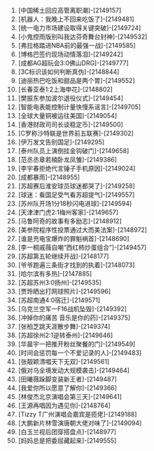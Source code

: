 
1. [中国稀土回应高管离职潮]-[2149157]
1. [机器人：我晚上不回来吃饭了]-[2149481]
1. [统一电力市场建设取得关键突破]-[2149724]
1. [小鬼控雨版别叫我达芬奇舞台封神]-[2149532]
1. [弗拉格踏进NBA前的最强一战]-[2149585]
1. [博格巴签约现场动情落泪]-[2149242]
1. [成都AG超玩会3:0佛山DRG]-[2149777]
1. [3C标识该如何判断真伪]-[2148844]
1. [迪丽热巴吃饭和甜品是两个胃]-[2149552]
1. [长春亚泰1:2上海申花]-[2148802]
1. [樊振东参加波尔退役仪式]-[2149454]
1. [智能电表能控制计量快慢系谣言]-[2149705]
1. [全球大量铜被运往美国]-[2149054]
1. [香港财政司司长谈稳定币]-[2149500]
1. [C罗称沙特联是世界前五联赛]-[2149302]
1. [伊万发文告别国足]-[2149295]
1. [泰州队员上演倒挂金钩破门]-[2149658]
1. [范丞丞章若楠卧龙凤雏]-[2149386]
1. [李宇春拒绝代言锤子手机原因]-[2149024]
1. [成都暴雨]-[2148955]
1. [苏超赛后淮安球员球迷都哭了]-[2149258]
1. [球迷：看国足受气看苏超提气]-[2149557]
1. [苏州队开场1分18秒闪电进球]-[2149594]
1. [天津津门虎2:1梅州客家]-[2149657]
1. [马鲁阿奇的故事有多励志]-[2148912]
1. [美参院程序性投票通过大而美法案]-[2148972]
1. [谁是充电宝爆炸的罪魁祸首]-[2148690]
1. [李一桐戚薇自嘲“西红柿炒蛋组合”]-[2149457]
1. [苏超第五轮继续开战]-[2148177]
1. [爷爷跑遍三条街才找到的执着]-[2148073]
1. [哈尔滨有多热]-[2147885]
1. [苏超苏州3:0扬州]-[2149535]
1. [贾玲晒出打网球照片]-[2149596]
1. [苏超南通4:0宿迁]-[2149571]
1. [乌克兰空军一F16战机坠毁]-[2149392]
1. [冲掉你的痛苦 音乐是你的药]-[2149375]
1. [张柏芝跳天涯散步舞]-[2149374]
1. [苏超徐州2:1逆转泰州]-[2149646]
1. [华晨宇一把推开粉丝聚餐的门]-[2149549]
1. [时间会惩罚每一个不爱记录的人]-[2149483]
1. [张靓颖清唱天下无双]-[2149561]
1. [俄对乌全境发动大规模袭击]-[2149464]
1. [田曦薇跺脚变装新王者]-[2149487]
1. [我爱你所以愿意了解你]-[2149366]
1. [林俊杰北京演唱会第三天]-[2149641]
1. [王源再唱因为遇见你]-[2148764]
1. [Tizzy T广州演唱会嘉宾是揽佬]-[2149188]
1. [大鹏新片林雪演唐朝大佬对味了]-[2149094]
1. [白玉兰视后团穿搭盘点]-[2148977]
1. [妈妈总是把委屈藏起来]-[2149555]